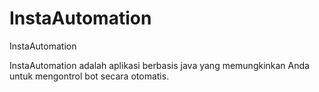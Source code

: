 # InstaAutomation
InstaAutomation

InstaAutomation adalah aplikasi berbasis java yang memungkinkan Anda untuk mengontrol bot secara otomatis.
